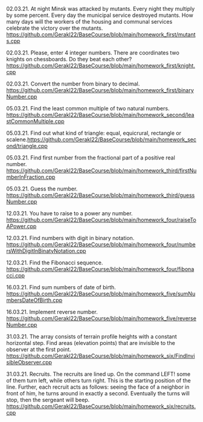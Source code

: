 02.03.21. At night Minsk was attacked by mutants. Every night they multiply by some percent. Every day the municipal service destroyed mutants. How many days will the workers of the housing and communal services celebrate the victory over the mutants. https://github.com/Gerakl22/BaseCourse/blob/main/homework_first/mutants.cpp

02.03.21. Please, enter 4 integer numbers. There are coordinates two knights on chessboards. Do they beat each other? https://github.com/Gerakl22/BaseCourse/blob/main/homework_first/knight.cpp

02.03.21. Convert the number from binary to decimal. https://github.com/Gerakl22/BaseCourse/blob/main/homework_first/binaryNumber.cpp

05.03.21. Find the least common multiple of two natural numbers. https://github.com/Gerakl22/BaseCourse/blob/main/homework_second/leastCommonMultiple.cpp

05.03.21. Find out what kind of triangle: equal, equicrural, rectangle or scalene.https://github.com/Gerakl22/BaseCourse/blob/main/homework_second/triangle.cpp

05.03.21. Find first number from the fractional part of a positive real number. https://github.com/Gerakl22/BaseCourse/blob/main/homework_third/firstNumberInFraction.cpp

05.03.21. Guess the number. https://github.com/Gerakl22/BaseCourse/blob/main/homework_third/guessNumber.cpp

12.03.21. You have to raise to a power any number. https://github.com/Gerakl22/BaseCourse/blob/main/homework_four/raiseToAPower.cpp

12.03.21. Find numbers with digit in binary notation. https://github.com/Gerakl22/BaseCourse/blob/main/homework_four/numbersWithDigitInBinatyNotation.cpp

12.03.21. Find the Fibonacci sequence. https://github.com/Gerakl22/BaseCourse/blob/main/homework_four/fibonacci.cpp

16.03.21. Find sum numbers of date of birth. https://github.com/Gerakl22/BaseCourse/blob/main/homework_five/sumNumbersDateOfBirth.cpp

16.03.21. Implement reverse number. https://github.com/Gerakl22/BaseCourse/blob/main/homework_five/reverseNumber.cpp

31.03.21. The array consists of terrain profile heights with a constant horizontal step. Find areas (elevation points) that are invisible to the observer at the first point. https://github.com/Gerakl22/BaseCourse/blob/main/homework_six/FindInvisibleObserver.cpp

31.03.21. Recruits. The recruits are lined up. On the command LEFT! some of them turn left, while others turn right. This is the starting position of the line. Further, each recruit acts as follows: seeing the face of a neighbor in front of him, he turns around in exactly a second. Eventually the turns will stop, then the sergeant will beep. https://github.com/Gerakl22/BaseCourse/blob/main/homework_six/recruits.cpp
